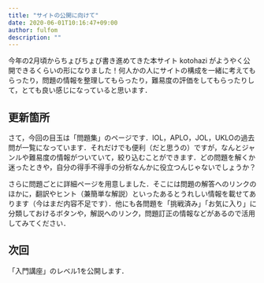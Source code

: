 ```yaml
---
title: "サイトの公開に向けて"
date: 2020-06-01T10:16:47+09:00
author: fulfom
description: ""
---
```


今年の2月頃からちょびちょび書き進めてきた本サイト kotohazi がようやく公開できるくらいの形になりました！何人かの人にサイトの構成を一緒に考えてもらったり，問題の情報を整理してもらったり，難易度の評価をしてもらったりして，とても良い感じになっていると思います．

## 更新箇所

さて，今回の目玉は「問題集」のページです．IOL，APLO，JOL，UKLOの過去問が一覧になっています．それだけでも便利（だと思うの）ですが，なんとジャンルや難易度の情報がついていて，絞り込むことができます．どの問題を解くか迷ったときや，自分の得手不得手の分析なんかに役立つんじゃないでしょうか？

さらに問題ごとに詳細ページを用意しました．そこには問題の解答へのリンクのほかに，翻訳やヒント（兼簡単な解説）といったあるとうれしい情報を載せてあります（今はまだ内容不足です）．他にも各問題を「挑戦済み」「お気に入り」に分類しておけるボタンや，解説へのリンク，問題訂正の情報などがあるので活用してみてください．

## 次回

「入門講座」のレベル1を公開します．
